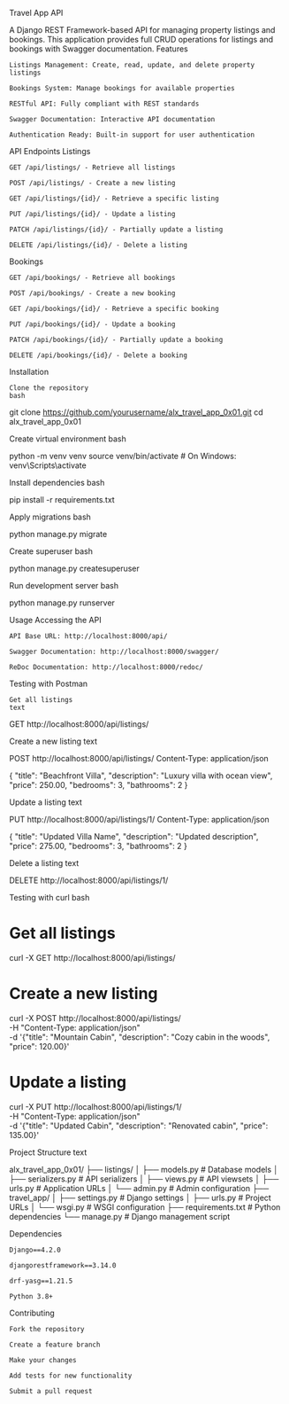 Travel App API

A Django REST Framework-based API for managing property listings and bookings. This application provides full CRUD operations for listings and bookings with Swagger documentation.
Features

    Listings Management: Create, read, update, and delete property listings

    Bookings System: Manage bookings for available properties

    RESTful API: Fully compliant with REST standards

    Swagger Documentation: Interactive API documentation

    Authentication Ready: Built-in support for user authentication

API Endpoints
Listings

    GET /api/listings/ - Retrieve all listings

    POST /api/listings/ - Create a new listing

    GET /api/listings/{id}/ - Retrieve a specific listing

    PUT /api/listings/{id}/ - Update a listing

    PATCH /api/listings/{id}/ - Partially update a listing

    DELETE /api/listings/{id}/ - Delete a listing

Bookings

    GET /api/bookings/ - Retrieve all bookings

    POST /api/bookings/ - Create a new booking

    GET /api/bookings/{id}/ - Retrieve a specific booking

    PUT /api/bookings/{id}/ - Update a booking

    PATCH /api/bookings/{id}/ - Partially update a booking

    DELETE /api/bookings/{id}/ - Delete a booking

Installation

    Clone the repository
    bash

git clone https://github.com/yourusername/alx_travel_app_0x01.git
cd alx_travel_app_0x01

Create virtual environment
bash

python -m venv venv
source venv/bin/activate  # On Windows: venv\Scripts\activate

Install dependencies
bash

pip install -r requirements.txt

Apply migrations
bash

python manage.py migrate

Create superuser
bash

python manage.py createsuperuser

Run development server
bash

python manage.py runserver

Usage
Accessing the API

    API Base URL: http://localhost:8000/api/

    Swagger Documentation: http://localhost:8000/swagger/

    ReDoc Documentation: http://localhost:8000/redoc/

Testing with Postman

    Get all listings
    text

GET http://localhost:8000/api/listings/

Create a new listing
text

POST http://localhost:8000/api/listings/
Content-Type: application/json

{
  "title": "Beachfront Villa",
  "description": "Luxury villa with ocean view",
  "price": 250.00,
  "bedrooms": 3,
  "bathrooms": 2
}

Update a listing
text

PUT http://localhost:8000/api/listings/1/
Content-Type: application/json

{
  "title": "Updated Villa Name",
  "description": "Updated description",
  "price": 275.00,
  "bedrooms": 3,
  "bathrooms": 2
}

Delete a listing
text

DELETE http://localhost:8000/api/listings/1/

Testing with curl
bash

# Get all listings
curl -X GET http://localhost:8000/api/listings/

# Create a new listing
curl -X POST http://localhost:8000/api/listings/ \
  -H "Content-Type: application/json" \
  -d '{"title": "Mountain Cabin", "description": "Cozy cabin in the woods", "price": 120.00}'

# Update a listing
curl -X PUT http://localhost:8000/api/listings/1/ \
  -H "Content-Type: application/json" \
  -d '{"title": "Updated Cabin", "description": "Renovated cabin", "price": 135.00}'

Project Structure
text

alx_travel_app_0x01/
├── listings/
│   ├── models.py          # Database models
│   ├── serializers.py     # API serializers
│   ├── views.py           # API viewsets
│   ├── urls.py           # Application URLs
│   └── admin.py          # Admin configuration
├── travel_app/
│   ├── settings.py       # Django settings
│   ├── urls.py          # Project URLs
│   └── wsgi.py          # WSGI configuration
├── requirements.txt      # Python dependencies
└── manage.py            # Django management script

Dependencies

    Django==4.2.0

    djangorestframework==3.14.0

    drf-yasg==1.21.5

    Python 3.8+

Contributing

    Fork the repository

    Create a feature branch

    Make your changes

    Add tests for new functionality

    Submit a pull request
